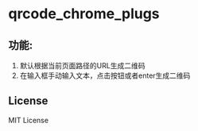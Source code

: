 # qrcode_chrome_plugs
## 功能:
1. 默认根据当前页面路径的URL生成二维码
2. 在输入框手动输入文本，点击按钮或者enter生成二维码

## License 
MIT License
